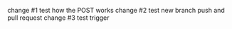 change #1 test how the POST works
change #2 test new branch push and pull request 
change #3 test trigger
